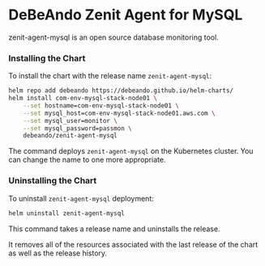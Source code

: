 # DeBeAndo Zenit Agent for MySQL

zenit-agent-mysql is an open source database monitoring tool.

### Installing the Chart

To install the chart with the release name `zenit-agent-mysql`:

```bash
helm repo add debeando https://debeando.github.io/helm-charts/
helm install com-env-mysql-stack-node01 \
	--set hostname=com-env-mysql-stack-node01 \
	--set mysql_host=com-env-mysql-stack-node01.aws.com \
	--set mysql_user=monitor \
	--set mysql_password=passmon \
	debeando/zenit-agent-mysql
```

The command deploys `zenit-agent-mysql` on the Kubernetes cluster. You can change the name to one more appropriate.

### Uninstalling the Chart

To uninstall `zenit-agent-mysql` deployment:

```bash
helm uninstall zenit-agent-mysql
```

This command takes a release name and uninstalls the release.

It removes all of the resources associated with the last release of the chart as well as the release history.
